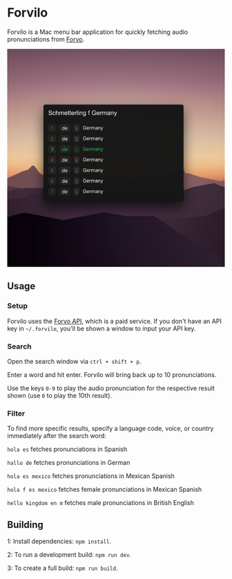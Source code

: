# Forvilo

Forvilo is a Mac menu bar application for quickly fetching audio pronunciations from [Forvo](https://forvo.com).

![Screenshot of Forvilo](/build/screenshot.png)

## Usage

### Setup

Forvilo uses the [Forvo API](https://api.forvo.com), which is a paid service. If you don't have an API key in `~/.forvilo`, you'll be shown a window to input your API key.

### Search

Open the search window via `ctrl + shift + p`.

Enter a word and hit enter. Forvilo will bring back up to 10 pronunciations.

Use the keys `0-9` to play the audio pronunciation for the respective result shown (use `0` to play the 10th result).

### Filter

To find more specific results, specify a language code, voice, or country immediately after the search word:

`hola es` fetches pronunciations in Spanish

`hallo de` fetches pronunciations in German

`hola es mexico` fetches pronunciations in Mexican Spanish

`hola f es mexico` fetches female pronunciations in Mexican Spanish

`hello kingdom en m` fetches male pronunciations in British English

## Building

1: Install dependencies: `npm install`.

2: To run a development build: `npm run dev`.

3: To create a full build: `npm run build`.
